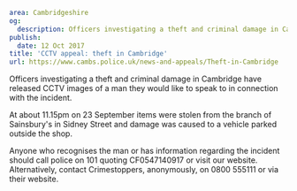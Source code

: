 ```yaml
area: Cambridgeshire
og:
  description: Officers investigating a theft and criminal damage in Cambridge have released CCTV images of a man they would like to speak to in connection with the incident.
publish:
  date: 12 Oct 2017
title: 'CCTV appeal: theft in Cambridge'
url: https://www.cambs.police.uk/news-and-appeals/Theft-in-Cambridge
```

Officers investigating a theft and criminal damage in Cambridge have released CCTV images of a man they would like to speak to in connection with the incident.

At about 11.15pm on 23 September items were stolen from the branch of Sainsbury's in Sidney Street and damage was caused to a vehicle parked outside the shop.

Anyone who recognises the man or has information regarding the incident should call police on 101 quoting CF0547140917 or visit our website. Alternatively, contact Crimestoppers, anonymously, on 0800 555111 or via their website.
